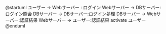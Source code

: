 @startuml
ユーザー -> Webサーバー : ログイン
Webサーバー -> DBサーバー:ログイン照会
DBサーバー -> DBサーバー:ログイン処理
DBサーバー -> Webサーバー:認証結果
Webサーバー -> ユーザー:認証結果
activate ユーザー
@enduml
